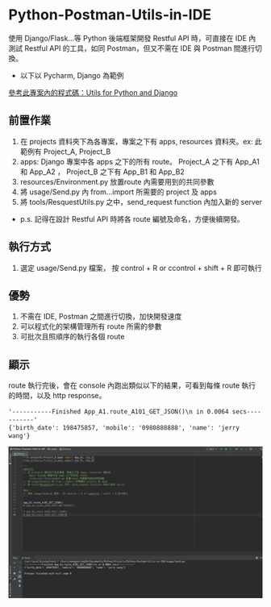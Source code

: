 # Python-Postman-Utils-in-IDE

使用 Django/Flask...等 Python 後端框架開發 Restful API 時，可直接在 IDE 內測試 Restful API 的工具，如同 Postman，但又不需在 IDE 與 Postman 間進行切換。
* 以下以 Pycharm, Django 為範例

<a href="https://github.com/Jerry0420/Utils-for-Python-and-Django" title="Title">
參考此專案內的程式碼：Utils for Python and Django</a> 

## 前置作業
1. 在 projects 資料夾下為各專案，專案之下有 apps, resources 資料夾。ex: 此範例有 Project_A, Project_B
2. apps: Django 專案中各 apps 之下的所有 route。 Project_A 之下有 App_A1 和 App_A2 ， Project_B 之下有 App_B1 和 App_B2
3. resources/Environment.py 放置route 內需要用到的共同參數
4. 將 usage/Send.py 內 from...import 所需要的 project 及 apps
5. 將 tools/ResquestUtils.py 之中，send_request function 內加入新的 server   
* p.s. 記得在設計 Restful API 時將各 route 編號及命名，方便後續開發。

## 執行方式
1. 選定 usage/Send.py 檔案， 按 control + R or ccontrol + shift + R 即可執行
   
## 優勢
1. 不需在 IDE, Postman 之間進行切換，加快開發速度
2. 可以程式化的架構管理所有 route 所需的參數
3. 可批次且照順序的執行各個 route
   
## 顯示
route 執行完後，會在 console 內跑出類似以下的結果，可看到每條 route 執行的時間，以及 http response。

```
'-----------Finished App_A1.route_A101_GET_JSON()\n in 0.0064 secs-----------'
{'birth_date': 198475857, 'mobile': '0980888888', 'name': 'jerry wang'}
```

![avatar](https://raw.githubusercontent.com/Jerry0420/Python-Postman-Utils-in-IDE/master/%E4%BD%BF%E7%94%A8%E7%95%AB%E9%9D%A2.png)
